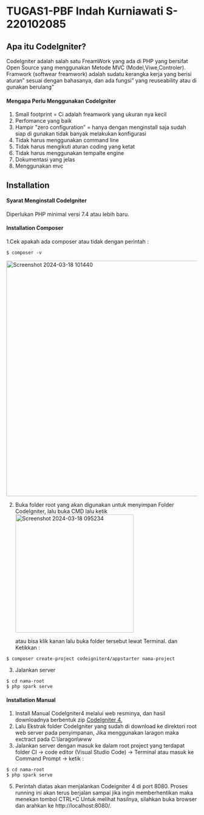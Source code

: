 # TUGAS1-PBF Indah Kurniawati S-220102085

## Apa itu CodeIgniter?
CodeIgniter adalah salah satu FreamWork yang ada di PHP yang bersifat Open Source yang menggunakan Metode MVC (Model,Viwe,Controler). Framwork (softwear freamwork) adalah sudatu kerangka kerja yang berisi aturan” sesuai dengan bahasanya, dan ada fungsi” yang reuseability atau di gunakan berulang”
#### **Mengapa Perlu Menggunakan CodeIgniter**
1.	Small footprint = Ci adalah  freamwork yang ukuran nya kecil 
2.	Perfomance yang baik
3.	Hampir ”zero configuration” = hanya dengan menginstall saja sudah siap di gunakan tidak banyak melakukan konfigurasi
4.	Tidak harus menggunakan command line
5.	Tidak harus mengikuti aturan coding yang ketat 
6.	Tidak harus menggunakan tempalte engine
7.	Dokumentasi yang jelas
8.	Menggunakan mvc
## Installation
#### Syarat Menginstall CodeIgniter
Diperlukan PHP minimal versi 7.4 atau lebih baru.
#### **Installation Composer**
   1.Cek apakah ada composer atau tidak dengan perintah :
```shell
$ composer -v
```
<img width="620" alt="Screenshot 2024-03-18 101440" src="https://github.com/indahkurniawati19/TUGAS1-PBF/assets/134476013/0f2fa79c-8580-42cc-aba9-e2f97d499dfe">

2. Buka folder root yang akan digunakan untuk menyimpan Folder CodeIgniter, lalu buka CMD lalu ketik
    <img width="311" alt="Screenshot 2024-03-18 095234" src="https://github.com/indahkurniawati19/TUGAS1-PBF/assets/134476013/8343a220-8d85-4c85-8fda-5227b7a06f77">
    
    atau bisa klik kanan lalu buka folder tersebut lewat Terminal. dan Ketikkan :
```shell
$ composer create-project codeigniter4/appstarter nama-project
```
3. Jalankan server
```shell
$ cd nama-root
$ php spark serve
```
#### **Installation Manual**
1. Install Manual CodeIgniter4 melalui web resminya, dan hasil downloadnya berbentuk zip 
[CodeIgniter 4.](https://www.codeigniter.com/download)
2. Lalu Ekstrak folder CodeIgniter yang sudah di download ke direktori root web server pada penyimpanan, Jika menggunakan laragon maka exctract pada C:\laragon\www
4. Jalankan server dengan masuk ke dalam root project yang terdapat folder CI → code editor (Visual Studio Code) → Terminal atau masuk ke Command Prompt → ketik :
```shell
$ cd nama-root
$ php spark serve
```
5. Perintah diatas akan menjalankan Codeigniter 4 di port 8080. Proses running ini akan terus berjalan sampai jika ingin memberhentikan maka menekan tombol CTRL+C 
Untuk melihat hasilnya, silahkan buka browser dan arahkan ke http://localhost:8080/.
